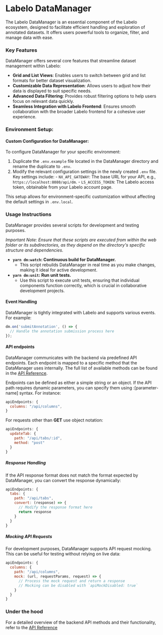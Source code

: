 # Labelo DataManager

The Labelo DataManager is an essential component of the Labelo ecosystem, designed to facilitate efficient handling and exploration of annotated datasets. It offers users powerful tools to organize, filter, and manage data with ease.


### Key Features

DataManager offers several core features that streamline dataset management within Labelo:

- **Grid and List Views**: Enables users to switch between grid and list formats for better dataset visualization.
- **Customizable Data Representation**: Allows users to adjust how their data is displayed to suit specific needs.
- **Advanced Data Filtering**: Provides robust filtering options to help users focus on relevant data quickly.
- **Seamless Integration with Labelo Frontend**: Ensures smooth collaboration with the broader Labelo frontend for a cohesive user experience.

### Environment Setup:
#### Custom Configuration for DataManager:
To configure DataManager for your specific environment:

  1. Duplicate the `.env.example` file located in the DataManager directory and rename the duplicate to `.env`.
  2. Modify the relevant configuration settings in the newly created `.env` file. Key settings include:
    - `NX_API_GATEWAY`: The base URL for your API, e.g., `https://localhost:8080/api/dm`.
    - `LS_ACCESS_TOKEN`: The Labelo access token, obtainable from your Labelo account page.

This setup allows for environment-specific customization without affecting the default settings in `.env.local`.


### Usage Instructions
DataManager provides several scripts for development and testing purposes.

_Important Note: Ensure that these scripts are executed from within the web folder or its subdirectories, as they depend on the directory's specific structure and dependencies._

- **`yarn dm:watch`: Continuous build for DataManager.**
    - This script rebuilds DataManager in real time as you make changes, making it ideal for active development.
- **`yarn dm:unit`: Run unit tests.**
    - Use this script to execute unit tests, ensuring that individual components function correctly, which is crucial in collaborative development projects.

#### Event Handling

DataManager is tightly integrated with Labelo and supports various events. For example:

```js
dm.on('submitAnnotation', () => {
  // Handle the annotation submission process here
});
```

#### API endpoints

DataManager communicates with the backend via predefined API endpoints. Each endpoint is mapped to a specific method that the DataManager uses internally. The full list of available methods can be found in the [API Reference](#under-the-hood).

Endpoints can be defined as either a simple string or an object. If the API path requires dynamic parameters, you can specify them using :[parameter-name] syntax. For instance:

```js
apiEndpoints: {
  columns: "/api/columns",
}
```

For requests other than **GET** use object notation:

```javascript
apiEndpoints: {
  updateTab: {
    path: "/api/tabs/:id",
    method: "post"
  }
}
```

##### Response Handling
If the API response format does not match the format expected by DataManager, you can convert the response dynamically:

```javascript
apiEndpoints: {
  tabs: {
    path: "/api/tabs",
    convert: (response) => {
      // Modify the response format here
      return response
    }
  }
}
```

##### Mocking API Requests

For development purposes, DataManager supports API request mocking. This can be useful for testing without relying on live data:

```javascript
apiEndpoints: {
  columns: {
    path: "/api/columns",
    mock: (url, requestParams, request) => {
      // Process the mock request and return a response
      // Mocking can be disabled with `apiMockDisabled: true`
    }
  }
}
```


### Under the hood
For a detailed overview of the backend API methods and their functionality, refer to the [API Reference][api_docs]

[api_docs]: docs/api_reference.md
[dm_architecture]: docs/dm_architecture_diagram.pdf
